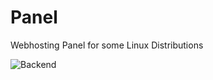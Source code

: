 # Panel
Webhosting Panel for some Linux Distributions

![Backend](https://raw.githubusercontent.com/fruithost/Panel/master/screenshots/preview_backend.png)
